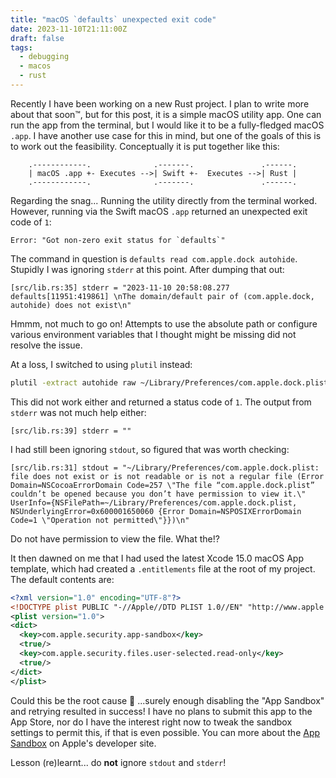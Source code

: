 ```yaml
---
title: "macOS `defaults` unexpected exit code"
date: 2023-11-10T21:11:00Z
draft: false
tags:
  - debugging
  - macos
  - rust
---
```

Recently I have been working on a new Rust project. I plan to write more about that soon™, but for this post, it is a simple macOS utility app. One can run the app from the terminal, but I would like it to be a fully-fledged macOS `.app`. I have another use case for this in mind, but one of the goals of this is to work out the feasibility. Conceptually it is put together like this:
```goat
    .------------.              .-------.               .------.     
    | macOS .app +- Executes -->| Swift +-  Executes -->| Rust |     
    .------------.              .-------.               .------.     
```

Regarding the snag... Running the utility directly from the terminal worked. However, running via the Swift macOS `.app` returned an unexpected exit code of `1`:
```text
Error: "Got non-zero exit status for `defaults`"
```

The command in question is `defaults read com.apple.dock autohide`. Stupidly I was ignoring `stderr` at this point. After dumping that out:
```text
[src/lib.rs:35] stderr = "2023-11-10 20:58:08.277 defaults[11951:419861] \nThe domain/default pair of (com.apple.dock, autohide) does not exist\n"
```

Hmmm, not much to go on! Attempts to use the absolute path or configure various environment variables that I thought might be missing did not resolve the issue.

At a loss, I switched to using `plutil` instead:
```bash
plutil -extract autohide raw ~/Library/Preferences/com.apple.dock.plist
```

This did not work either and returned a status code of `1`. The output from `stderr` was not much help either:
```text
[src/lib.rs:39] stderr = ""
```

I had still been ignoring `stdout`, so figured that was worth checking:
```text
[src/lib.rs:31] stdout = "~/Library/Preferences/com.apple.dock.plist: file does not exist or is not readable or is not a regular file (Error Domain=NSCocoaErrorDomain Code=257 \"The file “com.apple.dock.plist” couldn’t be opened because you don’t have permission to view it.\" UserInfo={NSFilePath=~/Library/Preferences/com.apple.dock.plist, NSUnderlyingError=0x600001650060 {Error Domain=NSPOSIXErrorDomain Code=1 \"Operation not permitted\"}})\n"
```

Do not have permission to view the file. What the!?

It then dawned on me that I had used the latest Xcode 15.0 macOS App template, which had created a `.entitlements` file at the root of my project. The default contents are:
```xml
<?xml version="1.0" encoding="UTF-8"?>
<!DOCTYPE plist PUBLIC "-//Apple//DTD PLIST 1.0//EN" "http://www.apple.com/DTDs/PropertyList-1.0.dtd">
<plist version="1.0">
<dict>
  <key>com.apple.security.app-sandbox</key>
  <true/>
  <key>com.apple.security.files.user-selected.read-only</key>
  <true/>
</dict>
</plist>
```

Could this be the root cause 🤔 ...surely enough disabling the "App Sandbox" and retrying resulted in success! I have no plans to submit this app to the App Store, nor do I have the interest right now to tweak the sandbox settings to permit this, if that is even possible. You can more about the [App Sandbox](https://developer.apple.com/documentation/security/app_sandbox) on Apple's developer site.

Lesson (re)learnt... do **not** ignore `stdout` and `stderr`!